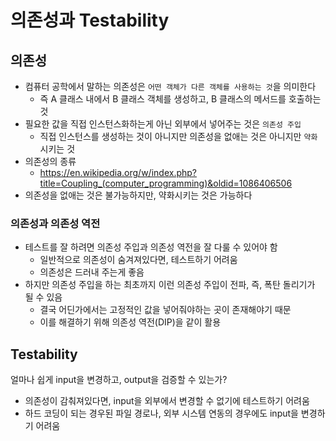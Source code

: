# 의존성과 Testability

## 의존성

- 컴퓨터 공학에서 말하는 의존성은 `어떤 객체가 다른 객체를 사용하는 것`을 의미한다
  - 즉 A 클래스 내에서 B 클래스 객체를 생성하고, B 클래스의 메서드를 호출하는 것
- 필요한 값을 직접 인스턴스화하는게 아닌 외부에서 넣어주는 것은 `의존성 주입`
  - 직접 인스턴스를 생성하는 것이 아니지만 의존성을 없애는 것은 아니지만 `약화`시키는 것
- 의존성의 종류
  - https://en.wikipedia.org/w/index.php?title=Coupling_(computer_programming)&oldid=1086406506
- 의존성을 없애는 것은 불가능하지만, 약화시키는 것은 가능하다

### 의존성과 의존성 역전

- 테스트를 잘 하려면 의존성 주입과 의존성 역전을 잘 다룰 수 있어야 함
  - 일반적으로 의존성이 숨겨져있다면, 테스트하기 어려움
  - 의존성은 드러내 주는게 좋음
- 하지만 의존성 주입을 하는 최초까지 이런 의존성 주입이 전파, 즉, 폭탄 돌리기가 될 수 있음
  - 결국 어딘가에서는 고정적인 값을 넣어줘야하는 곳이 존재해야기 때문
  - 이를 해결하기 위해 의존성 역전(DIP)을 같이 활용

## Testability

얼마나 쉽게 input을 변경하고, output을 검증할 수 있는가?

- 의존성이 감춰져있다면, input을 외부에서 변경할 수 없기에 테스트하기 어려움
- 하드 코딩이 되는 경우된 파일 경로나, 외부 시스템 연동의 경우에도 input을 변경하기 어려움